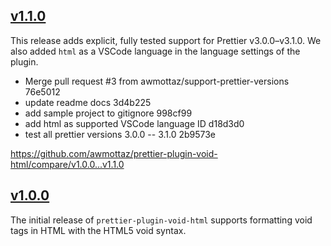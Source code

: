 ## [v1.1.0](https://github.com/awmottaz/prettier-plugin-void-html/releases/tag/v1.1.0)

This release adds explicit, fully tested support for Prettier v3.0.0–v3.1.0. We also added `html` as a VSCode language in the language settings of the plugin.

- Merge pull request #3 from awmottaz/support-prettier-versions  76e5012
- update readme docs  3d4b225
- add sample project to gitignore  998cf99
- add html as supported VSCode language ID  d18d3d0
- test all prettier versions 3.0.0 -- 3.1.0  2b9573e

https://github.com/awmottaz/prettier-plugin-void-html/compare/v1.0.0...v1.1.0

## [v1.0.0](https://github.com/awmottaz/prettier-plugin-void-html/releases/tag/v1.0.0)

The initial release of `prettier-plugin-void-html` supports formatting void tags in HTML with the HTML5 void syntax.